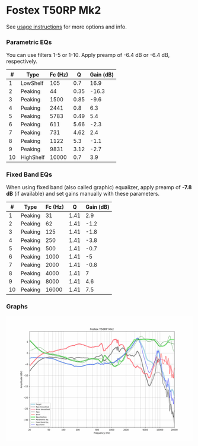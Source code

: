 # Fostex T50RP Mk2
See [usage instructions](https://github.com/jaakkopasanen/AutoEq#usage) for more options and info.

### Parametric EQs
You can use filters 1-5 or 1-10. Apply preamp of -6.4 dB or -6.4 dB, respectively.

|   # | Type      |   Fc (Hz) |    Q |   Gain (dB) |
|-----|-----------|-----------|------|-------------|
|   1 | LowShelf  |       105 | 0.7  |        16.9 |
|   2 | Peaking   |        44 | 0.35 |       -16.3 |
|   3 | Peaking   |      1500 | 0.85 |        -9.6 |
|   4 | Peaking   |      2441 | 0.8  |         6.3 |
|   5 | Peaking   |      5783 | 0.49 |         5.4 |
|   6 | Peaking   |       611 | 5.66 |        -2.3 |
|   7 | Peaking   |       731 | 4.62 |         2.4 |
|   8 | Peaking   |      1122 | 5.3  |        -1.1 |
|   9 | Peaking   |      9831 | 3.12 |        -2.7 |
|  10 | HighShelf |     10000 | 0.7  |         3.9 |

### Fixed Band EQs
When using fixed band (also called graphic) equalizer, apply preamp of **-7.8 dB** (if available) and set gains manually with these parameters.

|   # | Type    |   Fc (Hz) |    Q |   Gain (dB) |
|-----|---------|-----------|------|-------------|
|   1 | Peaking |        31 | 1.41 |         2.9 |
|   2 | Peaking |        62 | 1.41 |        -1.2 |
|   3 | Peaking |       125 | 1.41 |        -1.8 |
|   4 | Peaking |       250 | 1.41 |        -3.8 |
|   5 | Peaking |       500 | 1.41 |        -0.7 |
|   6 | Peaking |      1000 | 1.41 |        -5   |
|   7 | Peaking |      2000 | 1.41 |        -0.8 |
|   8 | Peaking |      4000 | 1.41 |         7   |
|   9 | Peaking |      8000 | 1.41 |         4.6 |
|  10 | Peaking |     16000 | 1.41 |         7.5 |

### Graphs
![](./Fostex%20T50RP%20Mk2.png)
